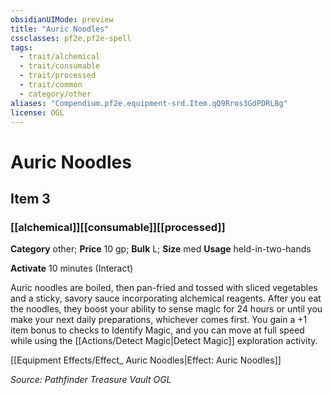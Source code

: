 ```yaml
---
obsidianUIMode: preview
title: "Auric Noodles"
cssclasses: pf2e,pf2e-spell
tags:
  - trait/alchemical
  - trait/consumable
  - trait/processed
  - trait/common
  - category/other
aliases: "Compendium.pf2e.equipment-srd.Item.qQ9Rros3GdPDRLBg"
license: OGL
---
```

# Auric Noodles
## Item 3
### [[alchemical]][[consumable]][[processed]]

**Category** other; 
**Price** 10 gp; 
**Bulk** L; **Size** med
**Usage** held-in-two-hands

**Activate** 10 minutes (Interact)

Auric noodles are boiled, then pan-fried and tossed with sliced vegetables and a sticky, savory sauce incorporating alchemical reagents. After you eat the noodles, they boost your ability to sense magic for 24 hours or until you make your next daily preparations, whichever comes first. You gain a +1 item bonus to checks to Identify Magic, and you can move at full speed while using the [[Actions/Detect Magic|Detect Magic]] exploration activity.

[[Equipment Effects/Effect_ Auric Noodles|Effect: Auric Noodles]]

*Source: Pathfinder Treasure Vault*
*OGL*